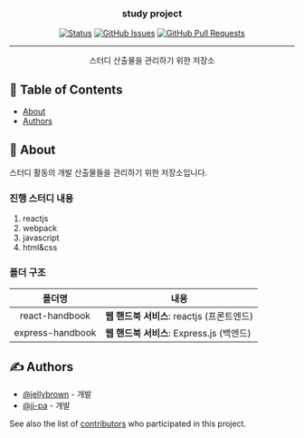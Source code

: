 <h3 align="center">study project</h3>

<div align="center">

  [![Status](https://img.shields.io/badge/status-active-success.svg)]() 
  [![GitHub Issues](https://img.shields.io/github/issues/jellybrown/side-explore.svg)](https://github.com/jellybrown/side-explore/issues)
  [![GitHub Pull Requests](https://img.shields.io/github/issues-pr/jellybrown/side-explore.svg)](https://github.com/jellybrown/side-explore/pulls)

</div>

---

<p align="center"> 스터디 산출물을 관리하기 위한 저장소
    <br> 
</p>

## 📝 Table of Contents
- [About](#about)
- [Authors](#authors)

## 🧐 About <a name = "about"></a>
스터디 활동의 개발 산출물들을 관리하기 위한 저장소입니다.

### 진행 스터디 내용

1. reactjs
2. webpack
3. javascript
4. html&css

### 폴더 구조

| 폴더명 | 내용 |
| :-----: | ----- |
| react-handbook | __웹 핸드북 서비스__: reactjs (프론트엔드) |
| express-handbook | __웹 핸드북 서비스__: Express.js (백엔드) |

## ✍️ Authors <a name = "authors"></a>
- [@jellybrown](https://github.com/jellybrown) - 개발
- [@jj-pa](https://github.com/jj-pa) - 개발

See also the list of [contributors](https://github.com/jellybrown/side-explore/contributors) who participated in this project.


